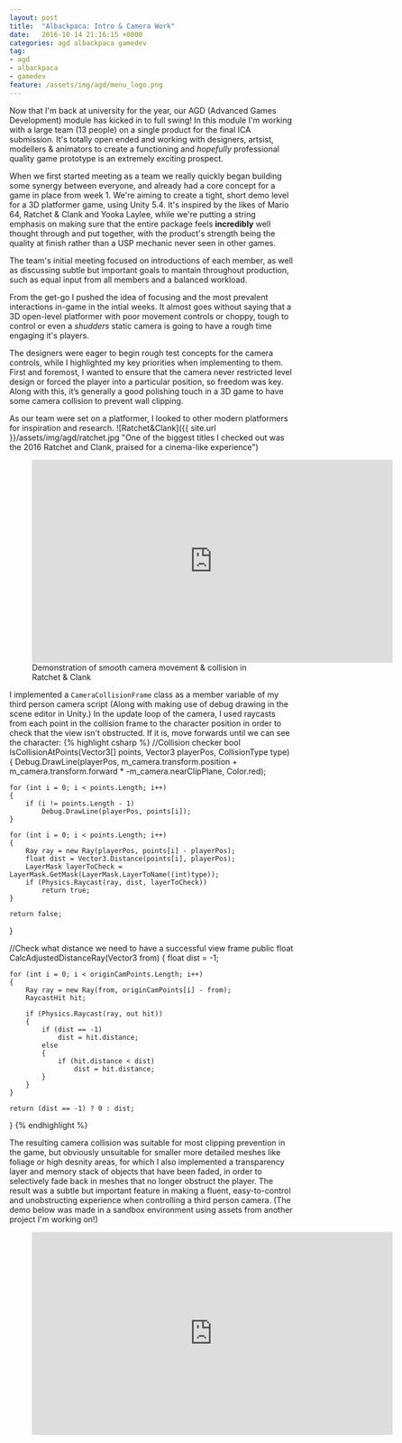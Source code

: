 ```yaml
---
layout: post
title:  "Albackpaca: Intro & Camera Work"
date:   2016-10-14 21:16:15 +0000
categories: agd albackpaca gamedev
tag:
- agd
- albackpaca
- gamedev
feature: /assets/img/agd/menu_logo.png
---
```

Now that I'm back at university for the year, our AGD (Advanced Games Development) module has kicked in to full swing! In this module I'm working with a large team (13 people) on a single product for the final ICA submission. It's totally open ended and working with designers, artsist, modellers & animators to create a functioning and *hopefully* professional quality game prototype is an extremely exciting prospect.

When we first started meeting as a team we really quickly began building some synergy between everyone, and already had a core concept for a game in place from week 1. We're aiming to create a tight, short demo level for a 3D platformer game, using Unity 5.4. It's inspired by the likes of Mario 64, Ratchet & Clank and Yooka Laylee, while we're putting a string emphasis on making sure that the entire package feels **incredibly** well thought through and put together, with the product's strength being the quality at finish rather than a USP mechanic never seen in other games.

The team's initial meeting focused on introductions of each member, as well as discussing subtle but important goals to mantain throughout production, such as equal input from all members and a balanced workload.

From the get-go I pushed the idea of focusing and the most prevalent interactions in-game in the intial weeks. It almost goes without saying that a 3D open-level platformer with poor movement controls or choppy, tough to control or even a *shudders* static camera is going to have a rough time engaging it's players. 

The designers were eager to begin rough test concepts for the camera controls, while I highlighted my key priorities when implementing to them. First and foremost, I wanted to ensure that the camera never restricted level design or forced the player into a particular position, so freedom was key. Along with this, it’s generally a good polishing touch in a 3D game to have some camera collision to prevent wall clipping.

As our team were set on a platformer, I looked to other modern platformers for inspiration and research. 
![Ratchet&Clank]({{ site.url }}/assets/img/agd/ratchet.jpg "One of the biggest titles I checked out was the 2016 Ratchet and Clank, praised for a cinema-like experience")

<figure>
	<iframe width="640" height="360" src="https://www.youtube.com/embed/1cpSxsoS5cM?autoplay=0&fs=0&iv_load_policy=3&showinfo=0&rel=0&cc_load_policy=0&start=6575&end=6583" frameborder="0"></iframe>
	<figcaption>Demonstration of smooth camera movement & collision in Ratchet & Clank</figcaption>
</figure>

I implemented a `CameraCollisionFrame` class as a member variable of my third person camera script (Along with making use of debug drawing in the scene editor in Unity.) In the update loop of the camera, I used raycasts from each point in the collision frame to the character position in order to check that the view isn't obstructed. If it is, move forwards until we can see the character:
{% highlight csharp %}
//Collision checker
bool IsCollisionAtPoints(Vector3[] points, Vector3 playerPos, CollisionType type)
{
	Debug.DrawLine(playerPos, m_camera.transform.position + m_camera.transform.forward * -m_camera.nearClipPlane, Color.red);

	for (int i = 0; i < points.Length; i++)
	{
		if (i != points.Length - 1)
			Debug.DrawLine(playerPos, points[i]);
	}

	for (int i = 0; i < points.Length; i++)
	{
		Ray ray = new Ray(playerPos, points[i] - playerPos);
		float dist = Vector3.Distance(points[i], playerPos);
		LayerMask layerToCheck = LayerMask.GetMask(LayerMask.LayerToName((int)type));
		if (Physics.Raycast(ray, dist, layerToCheck))
			return true;
	}

	return false;
}


//Check what distance we need to have a successful view frame
public float CalcAdjustedDistanceRay(Vector3 from)
{
	float dist = -1;

	for (int i = 0; i < originCamPoints.Length; i++)
	{
		Ray ray = new Ray(from, originCamPoints[i] - from);
		RaycastHit hit;

		if (Physics.Raycast(ray, out hit))
		{
			if (dist == -1)
				dist = hit.distance;
			else
			{
				if (hit.distance < dist)
					dist = hit.distance;
			}
		}
	}

	return (dist == -1) ? 0 : dist;
}
{% endhighlight %}

The resulting camera collision was suitable for most clipping prevention in the game, but obviously unsuitable for smaller more detailed meshes like foliage or high desnity areas, for which I also implemented a transparency layer and memory stack of objects that have been faded, in order to selectively fade back in meshes that no longer obstruct the player. The result was a subtle but important feature in making a fluent, easy-to-control and unobstructing experience when controlling a third person camera. (The demo below was made in a sandbox environment using assets from another project I'm working on!)

<figure>
	<iframe width="640" height="360" src="https://www.youtube.com/embed/8IYzSViujU0?autoplay=0&fs=0&iv_load_policy=3&showinfo=0&rel=0&cc_load_policy=0" frameborder="0"></iframe>
</figure>



